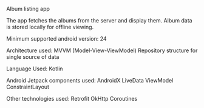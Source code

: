 Album listing app

The app fetches the albums from the server and display them.
Album data is stored locally for offline viewing.

Minimum supported android version: 24

Architecture used:
MVVM (Model-View-ViewModel)
Repository structure for single source of data

Language Used:
Kotlin

Android Jetpack components used:
AndroidX
LiveData
ViewModel
ConstraintLayout

Other technologies used:
Retrofit
OkHttp
Coroutines